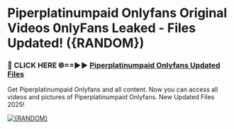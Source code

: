 # Piperplatinumpaid Onlyfans Original Videos 0nlyFans Leaked - Files Updated! ({RANDOM})

<h3>🔴 CLICK HERE 🌐==►► <a href="https://betterlinks.top/A2PfLJ" rel="nofollow">Piperplatinumpaid Onlyfans Updated Files</a></h3>

Get Piperplatinumpaid Onlyfans and all content. Now you can access all videos and pictures of Piperplatinumpaid Onlyfans. New Updated Files 2025!

[![{RANDOM}](https://i.imgur.com/ppqm5kG.gif)](https://betterlinks.top/A2PfLJ)